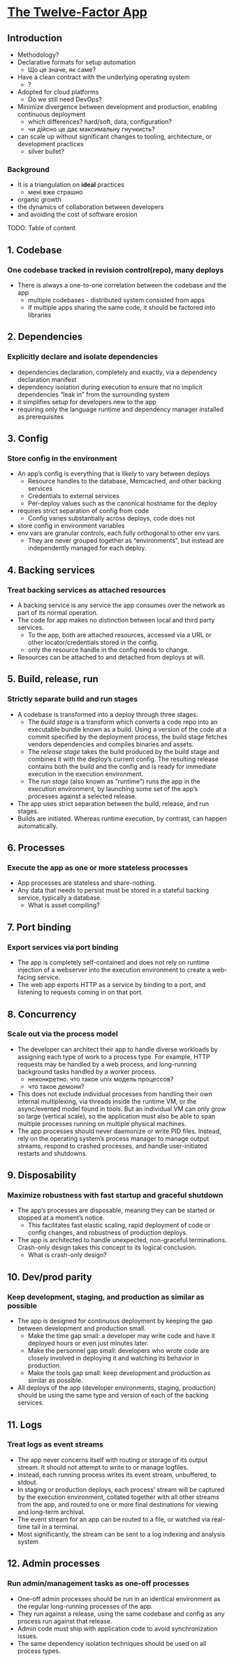 # [The Twelve-Factor App](https://12factor.net/)

## Introduction

- Methodology?
- Declarative formats for setup automation
  - Що це значе, як саме?
- Have a clean contract with the underlying operating system
  - ?
- Adopted for cloud platforms
  - Do we still need DevOps?
- Minimize divergence between development and production, enabling continuous deployment
  - which differences? hard/soft, data, configuration?
  - чи дійсно це дає максимальну гнучкисть?
- can scale up without significant changes to tooling, architecture, or development practices
  - silver bullet?

### Background

- It is a triangulation on **ideal** practices
  - мені вже страшно
- organic growth
- the dynamics of collaboration between developers
- and avoiding the cost of software erosion

TODO: Table of content

## 1. Codebase

### One codebase tracked in revision control(repo), many deploys

- There is always a one-to-one correlation between the codebase and the app
  - multiple codebases - distributed system consisted from apps
  - If multiple apps sharing the same code, it should be factored into libraries

## 2. Dependencies

### Explicitly declare and isolate dependencies

- dependencies declaration, completely and exactly, via a dependency declaration manifest
- dependency isolation during execution to ensure that no implicit dependencies “leak in” from the surrounding system
- it simplifies setup for developers new to the app
- requiring only the language runtime and dependency manager installed as prerequisites

## 3. Config

### Store config in the environment

- An app’s config is everything that is likely to vary between deploys
  - Resource handles to the database, Memcached, and other backing services
  - Credentials to external services
  - Per-deploy values such as the canonical hostname for the deploy
- requires strict separation of config from code
  - Config varies substantially across deploys, code does not
- store config in environment variables
- env vars are granular controls, each fully orthogonal to other env vars.
  - They are never grouped together as “environments”, but instead are independently managed for each deploy.

## 4. Backing services

### Treat backing services as attached resources

- A backing service is any service the app consumes over the network as part of its normal operation.
- The code for app makes no distinction between local and third party services.
  - To the app, both are attached resources, accessed via a URL or other locator/credentials stored in the config.
  - only the resource handle in the config needs to change.
- Resources can be attached to and detached from deploys at will.

## 5. Build, release, run

### Strictly separate build and run stages

- A codebase is transformed into a deploy through three stages:
  - The *build stage* is a transform which converts a code repo into an executable bundle known as a build.
  Using a version of the code at a commit specified by the deployment process,
  the build stage fetches vendors dependencies and compiles binaries and assets.
  - The *release stage* takes the build produced by the build stage and combines it with the deploy’s current config.
  The resulting release contains both the build and the config and is ready for immediate execution in the execution environment.
  - The *run stage* (also known as “runtime”) runs the app in the execution environment,
  by launching some set of the app’s processes against a selected release.
- The app uses strict separation between the build, release, and run stages.
- Builds are initiated. Whereas runtime execution, by contrast, can happen automatically.

## 6. Processes

### Execute the app as one or more stateless processes

- App processes are stateless and share-nothing.
- Any data that needs to persist must be stored in a stateful backing service, typically a database.
  - What is asset compiling?

## 7. Port binding

### Export services via port binding

- The app is completely self-contained and does not rely on runtime injection of a webserver into the execution environment to create a web-facing service.
- The web app exports HTTP as a service by binding to a port, and listening to requests coming in on that port.

## 8. Concurrency

### Scale out via the process model

- The developer can architect their app to handle diverse workloads by assigning each type of work to a process type. For example, HTTP requests may be handled by a web process, and long-running background tasks handled by a worker process.
  - неконкретно. что такое unix модель процессов?
  - что такое демони?
- This does not exclude individual processes from handling their own internal multiplexing, via threads inside the runtime VM, or the async/evented model found in tools. But an individual VM can only grow so large (vertical scale), so the application must also be able to span multiple processes running on multiple physical machines.
- The app processes should never daemonize or write PID files. Instead, rely on the operating system’s process manager to manage output streams, respond to crashed processes, and handle user-initiated restarts and shutdowns.

## 9. Disposability

### Maximize robustness with fast startup and graceful shutdown

- The app’s processes are disposable, meaning they can be started or stopped at a moment’s notice. 
  - This facilitates fast elastic scaling, rapid deployment of code or config changes, and robustness of production deploys.
- The app is architected to handle unexpected, non-graceful terminations. Crash-only design takes this concept to its logical conclusion.
  - What is crash-only design?

## 10. Dev/prod parity

### Keep development, staging, and production as similar as possible

- The app is designed for continuous deployment by keeping the gap between development and production small.
  - Make the time gap small: a developer may write code and have it deployed hours or even just minutes later.
  - Make the personnel gap small: developers who wrote code are closely involved in deploying it and watching its behavior in production.
  - Make the tools gap small: keep development and production as similar as possible.
- All deploys of the app (developer environments, staging, production) should be using the same type and version of each of the backing services.

## 11. Logs

### Treat logs as event streams

- The app never concerns itself with routing or storage of its output stream. It should not attempt to write to or manage logfiles. 
- Instead, each running process writes its event stream, unbuffered, to stdout.
- In staging or production deploys, each process’ stream will be captured by the execution environment,
 collated together with all other streams from the app, and routed to one or more final destinations for viewing and long-term archival.
- The event stream for an app can be routed to a file, or watched via real-time tail in a terminal.
- Most significantly, the stream can be sent to a log indexing and analysis system

## 12. Admin processes

### Run admin/management tasks as one-off processes

- One-off admin processes should be run in an identical environment as the regular long-running processes of the app.
- They run against a release, using the same codebase and config as any process run against that release.
- Admin code must ship with application code to avoid synchronization issues.
- The same dependency isolation techniques should be used on all process types.
